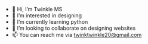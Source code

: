 - 👋 Hi, I’m Twinkle MS
- 👀 I’m interested in designing
- 🌱 I’m currently learning python
- 💞️ I’m looking to collaborate on designing websites
- 📫 You can reach me via twinktwinkle20@gmail.com

<!---
twinkle2002/twinkle2002 is a ✨ special ✨ repository because its `README.md` (this file) appears on your GitHub profile.
You can click the Preview link to take a look at your changes.
--->
